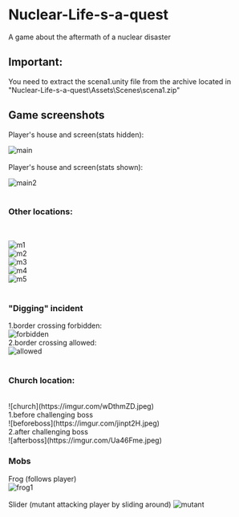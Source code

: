 # Nuclear-Life-s-a-quest

A game about the aftermath of a nuclear disaster

## Important:
You need to extract the scena1.unity file from the archive located in "Nuclear-Life-s-a-quest\Assets\Scenes\scena1.zip"

## Game screenshots
Player's house and screen(stats hidden):
<br>

![main](https://imgur.com/hTfxip9.jpeg)
<br>
<br>
Player's house and screen(stats shown):
<br>

![main2](https://imgur.com/eaDGUqp.jpeg)
<br>
<br>

### Other locations:
<br>

![m1](https://imgur.com/AbbnYeM.jpeg)
<br>
![m2](https://imgur.com/LZ4DQpk.jpeg)
<br>
![m3](https://imgur.com/lzLwQzw.jpeg)
<br>
![m4](https://imgur.com/v0QXHgn.jpeg)
<br>
![m5](https://imgur.com/Ny9hyce.jpeg)
<br>
<br>

### "Digging" incident<br>
1.border crossing forbidden:
<br>
![forbidden](https://imgur.com/wDthmZD.jpeg)
<br>
2.border crossing allowed:
<br>
![allowed](https://imgur.com/wDthmZD.jpeg)
<br>
<br>

### Church location:
<br>
![church](https://imgur.com/wDthmZD.jpeg)
<br>
1.before challenging boss
<br>
![beforeboss](https://imgur.com/jinpt2H.jpeg)
<br>
2.after challenging boss
<br>
![afterboss](https://imgur.com/Ua46Fme.jpeg)

### Mobs

Frog (follows player)
<br>
![frog1](https://imgur.com/4GHE7D7.jpeg)
<br>
<br>
Slider (mutant attacking player by sliding around)
![mutant](https://imgur.com/b2auofF.jpeg)
